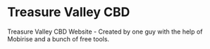 # Treasure Valley CBD
Treasure Valley CBD Website - Created by one guy with the help of Mobirise and a bunch of free tools.
